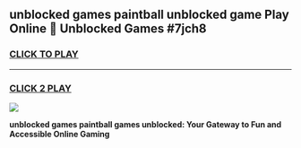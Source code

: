 
## unblocked games paintball unblocked game Play Online 👋 Unblocked Games #7jch8
<h3>
<a href="https://premium.freeplayer.one?title=unblocked_games_paintball&ref=21F">CLICK TO PLAY</a></h3>
<hr>

<h3>
<a href="https://premium.freeplayer.one?title=unblocked_games_paintball&ref=21F">CLICK 2 PLAY</a>
  
</h3>

<a href="https://premium.freeplayer.one?title=unblocked_games_paintball&ref=21F/"><img src="https://clearcache.store/games.png"></a>


**unblocked games paintball games unblocked: Your Gateway to Fun and Accessible Online Gaming**
